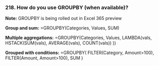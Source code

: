 ### 218. **How do you use GROUPBY (when available)?**

**Note:** GROUPBY is being rolled out in Excel 365 preview

**Group and sum:**
=GROUPBY(Categories, Values, SUM)

**Multiple aggregations:**
=GROUPBY(Categories, Values, LAMBDA(vals,
HSTACK(SUM(vals), AVERAGE(vals), COUNT(vals))
))

**Grouped with conditions:**
=GROUPBY(
FILTER(Category, Amount>100),
FILTER(Amount, Amount>100),
SUM
)
